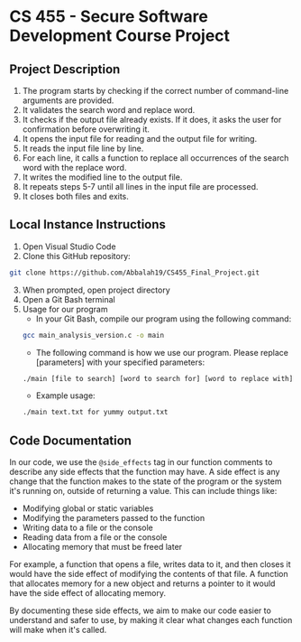 # CS 455 - Secure Software Development Course Project

## Project Description
1) The program starts by checking if the correct number of command-line arguments are provided.
2) It validates the search word and replace word.
3) It checks if the output file already exists. If it does, it asks the user for confirmation before overwriting it.
4) It opens the input file for reading and the output file for writing.
5) It reads the input file line by line.
6) For each line, it calls a function to replace all occurrences of the search word with the replace word.
7) It writes the modified line to the output file.
8) It repeats steps 5-7 until all lines in the input file are processed.
9) It closes both files and exits.

## Local Instance Instructions

1) Open Visual Studio Code
2) Clone this GitHub repository: 
```bash
git clone https://github.com/Abbalah19/CS455_Final_Project.git
```
3) When prompted, open project directory
4) Open a Git Bash terminal
5) Usage for our program
    - In your Git Bash, compile our program using the following command:
    ```bash
    gcc main_analysis_version.c -o main
    ```
    - The following command is how we use our program. Please replace [parameters] with your specified parameters:
    ```bash
    ./main [file to search] [word to search for] [word to replace with] [output file]
    ```
    - Example usage:
    ```bash
    ./main text.txt for yummy output.txt
    ```

## Code Documentation

In our code, we use the `@side_effects` tag in our function comments to describe any side effects that the function may have. A side effect is any change that the function makes to the state of the program or the system it's running on, outside of returning a value. This can include things like:

- Modifying global or static variables
- Modifying the parameters passed to the function
- Writing data to a file or the console
- Reading data from a file or the console
- Allocating memory that must be freed later

For example, a function that opens a file, writes data to it, and then closes it would have the side effect of modifying the contents of that file. A function that allocates memory for a new object and returns a pointer to it would have the side effect of allocating memory.

By documenting these side effects, we aim to make our code easier to understand and safer to use, by making it clear what changes each function will make when it's called.